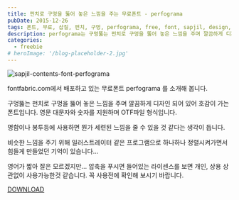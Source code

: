 ```yaml
---
title: 펀치로 구멍을 뚫어 놓은 느낌을 주는 무료폰트 - perfograma
pubDate: 2015-12-26
tags: 폰트, 무료, 삽질, 펀치, 구멍, perfograma, free, font, sapjil, design, free font
description: perfograma는 구멍뚫는 펀치로 구멍을 뚫어 놓은 느낌을 주며 깔끔하게 디자인 되어 있어 호감이 가는 폰트로 명함이나 봉투등에 사용하면 뭔가 세련된 느낌을 줄 수 있을 것 같다는 생각이 듭니다.
categories:
  - freebie
# heroImage: '/blog-placeholder-2.jpg'
---
```


![sapjil-contents-font-perfograma](https://farm6.staticflickr.com/5709/23934788306_2c525197a3_c.jpg)

fontfabric.com에서 배포하고 있는 무료폰트 perfograma 를 소개해 봅니다.

구멍뚫는 펀치로 구멍을 뚫어 놓은 느낌을 주며 깔끔하게 디자인 되어 있어 호감이 가는 폰트입니다.
영문 대문자와 숫자를 지원하며 OTF파일 형식입니다.

명함이나 봉투등에 사용하면 뭔가 세련된 느낌을 줄 수 있을 것 같다는 생각이 듭니다.

비슷한 느낌을 주기 위해 일러스트레이터 같은 프로그램으로 하나하나 정렬시켜가면서 힘들게 만들었던 기억이 있습니다...

영어가 짧아 잘은 모르겠지만...
압축을 푸시면 들어있는 라이센스를 보면 개인, 상용 상관없이 사용가능한것 같습니다.
꼭 사용전에 확인해 보시기 바랍니다.

[DOWNLOAD](http://www.fontfabric.com/perfograma-free-font)
